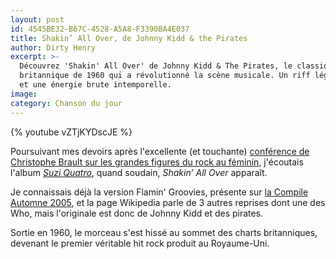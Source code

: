 ```yaml
---
layout: post
id: 4545BE32-B67C-4528-A5A8-F3390BA4E037
title: Shakin’ All Over, de Johnny Kidd & the Pirates
author: Dirty Henry
excerpt: >-
  Découvrez 'Shakin' All Over' de Johnny Kidd & The Pirates, le classique rock
  britannique de 1960 qui a révolutionné la scène musicale. Un riff légendaire
  et une énergie brute intemporelle.
image:
category: Chanson du jour
---
```


{% youtube vZTjKYDscJE %}

Poursuivant mes devoirs après l'excellente (et touchante) [conférence de
Christophe Brault sur les grandes figures du rock au féminin][1], j'écoutais
l'album [_Suzi Quatro_][2], quand soudain, _Shakin’ All Over_ apparaît.

Je connaissais déjà la version Flamin' Groovies, présente sur [la Compile
Automne 2005][3], et la page Wikipedia parle de 3 autres reprises dont une des
Who, mais l'originale est donc de Johnny Kidd et des pirates.

Sortie en 1960, le morceau s'est hissé au sommet des charts britanniques,
devenant le premier véritable hit rock produit au Royaume-Uni.

[1]:
  https://www.laroutedurock.com/les-grandes-figures-du-rock-au-feminin-christophe-brault/
  "Les grandes figures du rock au féminin – Christophe Brault"
[2]: https://album.link/fr/i/1629098515 "Écouter l'album Suzi Quatro"
[3]: https://www.deadrooster.org/compile-automne-2005/
